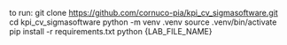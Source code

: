 to run:
git clone https://github.com/cornuco-pia/kpi_cv_sigmasoftware.git
cd kpi_cv_sigmasoftware
python -m venv .venv
source .venv/bin/activate
pip install -r requirements.txt
python {LAB_FILE_NAME}